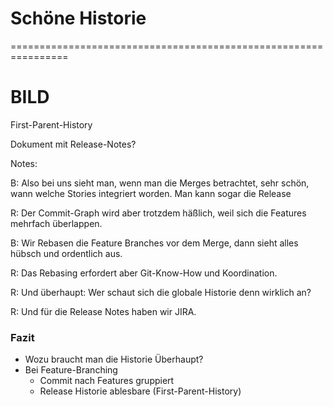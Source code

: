 

# Schöne Historie


================================================================


# BILD

First-Parent-History

Dokument mit Release-Notes?

Notes:


B: Also bei uns sieht man, wenn man die Merges betrachtet,
sehr schön, wann welche Stories integriert worden.
Man kann sogar die Release 


R: Der Commit-Graph wird aber trotzdem häßlich, 
weil sich die Features mehrfach überlappen.

B: Wir Rebasen die Feature Branches vor dem Merge,
dann sieht alles hübsch und ordentlich aus. 

R: Das Rebasing erfordert aber Git-Know-How und Koordination.

R: Und überhaupt: Wer schaut sich die globale Historie denn wirklich an?

R: Und für die Release Notes haben wir JIRA.



### Fazit

 * Wozu braucht man die Historie Überhaupt?
 * Bei Feature-Branching 
   - Commit nach Features gruppiert
   - Release Historie ablesbare (First-Parent-History)